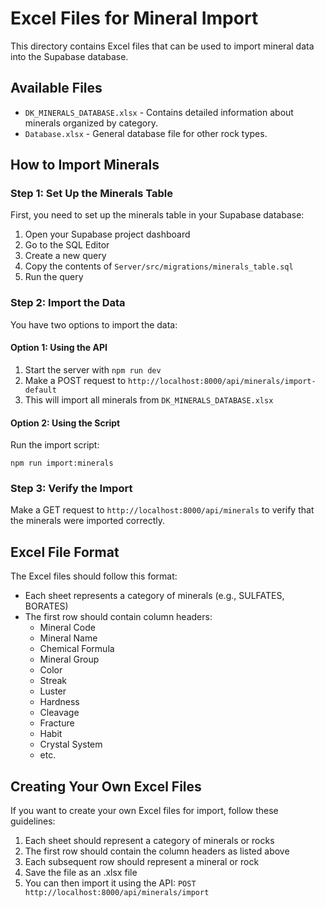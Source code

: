 # Excel Files for Mineral Import

This directory contains Excel files that can be used to import mineral data into the Supabase database.

## Available Files

- `DK_MINERALS_DATABASE.xlsx` - Contains detailed information about minerals organized by category.
- `Database.xlsx` - General database file for other rock types.

## How to Import Minerals

### Step 1: Set Up the Minerals Table

First, you need to set up the minerals table in your Supabase database:

1. Open your Supabase project dashboard
2. Go to the SQL Editor
3. Create a new query
4. Copy the contents of `Server/src/migrations/minerals_table.sql`
5. Run the query

### Step 2: Import the Data

You have two options to import the data:

#### Option 1: Using the API

1. Start the server with `npm run dev`
2. Make a POST request to `http://localhost:8000/api/minerals/import-default`
3. This will import all minerals from `DK_MINERALS_DATABASE.xlsx`

#### Option 2: Using the Script

Run the import script:

```
npm run import:minerals
```

### Step 3: Verify the Import

Make a GET request to `http://localhost:8000/api/minerals` to verify that the minerals were imported correctly.

## Excel File Format

The Excel files should follow this format:

- Each sheet represents a category of minerals (e.g., SULFATES, BORATES)
- The first row should contain column headers:
  - Mineral Code
  - Mineral Name
  - Chemical Formula
  - Mineral Group
  - Color
  - Streak
  - Luster
  - Hardness
  - Cleavage
  - Fracture
  - Habit
  - Crystal System
  - etc.

## Creating Your Own Excel Files

If you want to create your own Excel files for import, follow these guidelines:

1. Each sheet should represent a category of minerals or rocks
2. The first row should contain the column headers as listed above
3. Each subsequent row should represent a mineral or rock
4. Save the file as an .xlsx file
5. You can then import it using the API: `POST http://localhost:8000/api/minerals/import` 